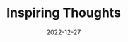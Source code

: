 ---
slug: thought-for-the-day
title: "Inspiring Thoughts"
date: 2022-12-27
excerpt: 'Want of love is a degree of callousness for love is the perfection of 
consciousness we do not comprehend or rather we do not comprehend because we do not 
love for love is the ultimate meaning of everything around us, it is not a mere sentiment 
it is truth it is the joy that is at the root of all creation.'
tags: [Inspiration, Motivation, Quotes, Thoughts]
---